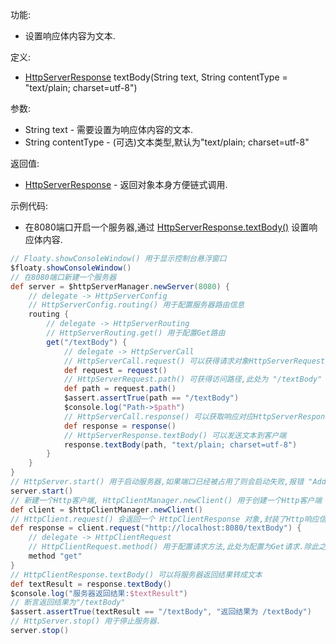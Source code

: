 功能:

+ 设置响应体内容为文本.

定义:

+ [HttpServerResponse](/API/Network/HttpServer/HttpServerResponse/README.md) textBody(String text,
  String contentType = "text/plain; charset=utf-8")

参数:

+ String text - 需要设置为响应体内容的文本.
+ String contentType - (可选)文本类型,默认为"text/plain; charset=utf-8"

返回值:

+ [HttpServerResponse](/API/Network/HttpServer/HttpServerResponse/README.md) - 返回对象本身方便链式调用.

示例代码:

+ 在8080端口开启一个服务器,通过
  [HttpServerResponse.textBody()](/API/Network/HttpServer/HttpServerResponse/README.md?id=textBody)
  设置响应体内容.

```groovy
// Floaty.showConsoleWindow() 用于显示控制台悬浮窗口
$floaty.showConsoleWindow()
// 在8080端口新建一个服务器
def server = $httpServerManager.newServer(8080) {
    // delegate -> HttpServerConfig
    // HttpServerConfig.routing() 用于配置服务器路由信息
    routing {
        // delegate -> HttpServerRouting
        // HttpServerRouting.get() 用于配置Get路由
        get("/textBody") {
            // delegate -> HttpServerCall
            // HttpServerCall.request() 可以获得请求对象HttpServerRequest
            def request = request()
            // HttpServerRequest.path() 可获得访问路径,此处为 "/textBody"
            def path = request.path()
            $assert.assertTrue(path == "/textBody")
            $console.log("Path->$path")
            // HttpServerCall.response() 可以获取响应对应HttpServerResponse
            def response = response()
            // HttpServerResponse.textBody() 可以发送文本到客户端
            response.textBody(path, "text/plain; charset=utf-8")
        }
    }
}
// HttpServer.start() 用于启动服务器,如果端口已经被占用了则会启动失败,报错 "Address already in use"
server.start()
// 新建一个Http客户端, HttpClientManager.newClient() 用于创建一个Http客户端
def client = $httpClientManager.newClient()
// HttpClient.request() 会返回一个 HttpClientResponse 对象,封装了Http响应信息
def response = client.request("http://localhost:8080/textBody") {
    // delegate -> HttpClientRequest
    // HttpClientRequest.method() 用于配置请求方法,此处为配置为Get请求.除此之外,还有post,put,patch,delete,head,options等方法
    method "get"
}
// HttpClientResponse.textBody() 可以将服务器返回结果转成文本
def textResult = response.textBody()
$console.log("服务器返回结果:$textResult")
// 断言返回结果为"/textBody"
$assert.assertTrue(textResult == "/textBody", "返回结果为 /textBody")
// HttpServer.stop() 用于停止服务器.
server.stop()
```